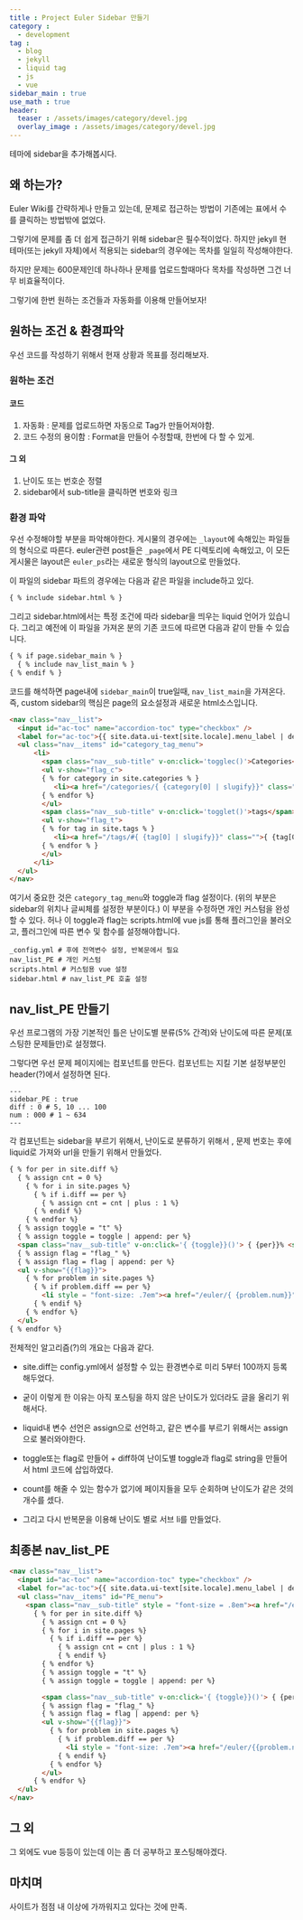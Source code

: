 ```yaml
---
title : Project Euler Sidebar 만들기
category :
  - development
tag :
  - blog
  - jekyll
  - liquid tag
  - js
  - vue
sidebar_main : true
use_math : true
header:
  teaser : /assets/images/category/devel.jpg
  overlay_image : /assets/images/category/devel.jpg
---
```

테마에 sidebar을 추가해봅시다.

## 왜 하는가?

Euler Wiki를 간략하게나 만들고 있는데,
문제로 접근하는 방법이 기존에는 표에서 수를 클릭하는 방법밖에 없었다.

그렇기에 문제를 좀 더 쉽게 접근하기 위해 sidebar은 필수적이었다.
하지만 jekyll 현 테마(또는 jekyll 자체)에서 적용되는 sidebar의 경우에는 목차를 일일히 작성해야한다.

하지만 문제는 600문제인데 하나하나 문제를 업로드할때마다 목차를 작성하면 그건 너무 비효율적이다.

그렇기에 한번 원하는 조건들과 자동화를 이용해 만들어보자!

## 원하는 조건 & 환경파악

우선 코드를 작성하기 위해서 현재 상황과 목표를 정리해보자.

### 원하는 조건

#### 코드
1. 자동화 : 문제를 업로드하면 자동으로 Tag가 만들어져야함.
2. 코드 수정의 용이함 : Format을 만들어 수정할때, 한번에 다 할 수 있게.

#### 그 외
1. 난이도 또는 번호순 정렬
2. sidebar에서 sub-title을 클릭하면 번호와 링크

### 환경 파악

우선 수정해야할 부분을 파악해야한다.
게시물의 경우에는 `_layout`에 속해있는 파일들의 형식으로 따른다.
euler관련 post들은 `_page`에서 PE 디렉토리에 속해있고,
이 모든 게시물은 layout은 `euler_ps`라는 새로운 형식의 layout으로 만들었다.

이 파일의 sidebar 파트의 경우에는 다음과 같은 파일을 include하고 있다.
```html
{ % include sidebar.html % }
```

그리고 sidebar.html에서는 특정 조건에 따라 sidebar을 띄우는 liquid 언어가 있습니다.
그리고 예전에 이 파일을 가져온 분의 기존 코드에 따르면 다음과 같이 만들 수 있습니다.

```html
{ % if page.sidebar_main % }
  { % include nav_list_main % }
{ % endif % }
```

코드를 해석하면 page내에 `sidebar_main`이 true일때, `nav_list_main`을 가져온다.
즉, custom sidebar의 핵심은 page의 요소설정과 새로운 html소스입니다.

``` html
<nav class="nav__list">
  <input id="ac-toc" name="accordion-toc" type="checkbox" />
  <label for="ac-toc">{{ site.data.ui-text[site.locale].menu_label | default: "Toggle Menu" }}</label>
  <ul class="nav__items" id="category_tag_menu">
      <li>
        <span class="nav__sub-title" v-on:click='togglec()'>Categories</span>
        <ul v-show="flag_c">
        { % for category in site.categories % }
           <li><a href="/categories/{ {category[0] | slugify}}" class="">{ {category[0] | capitalize}} ({ {category[1].size}})</a></li>
        { % endfor %}
        </ul>
        <span class="nav__sub-title" v-on:click='togglet()'>tags</span>
        <ul v-show="flag_t">
        { % for tag in site.tags % }
           <li><a href="/tags/#{ {tag[0] | slugify}}" class="">{ {tag[0] | capitalize }} ({ {tag[1].size}})</a></li>
        { % endfor % }
        </ul>
      </li>
  </ul>
</nav>
```

여기서 중요한 것은 `category_tag_menu`와 toggle과 flag 설정이다. (위의 부분은 sidebar의 위치나 글씨체를 설정한 부분이다.) 이 부분을 수정하면 개인 커스텀을 완성할 수 있다.
허나 이 toggle과 flag는 scripts.html에 vue js를 통해 플러그인을 불러오고, 플러그인에 따른 변수 및 함수를 설정해야합니다.

```
_config.yml # 후에 전역변수 설정, 반복문에서 필요
nav_list_PE # 개인 커스텀
scripts.html # 커스텀용 vue 설정
sidebar.html # nav_list_PE 호출 설정
```

## nav_list_PE 만들기

우선 프로그램의 가장 기본적인 틀은 난이도별 분류(5% 간격)와 난이도에 따른 문제(포스팅한 문제들만)로 설정했다.

그렇다면 우선 문제 페이지에는 컴포넌트를 만든다. 컴포넌트는 지킬 기본 설정부분인  header(?)에서 설정하면 된다.

```
---
sidebar_PE : true
diff : 0 # 5, 10 ... 100
num : 000 # 1 ~ 634
---
```

각 컴포넌트는 sidebar을 부르기 위해서, 난이도로 분류하기 위해서 , 문제 번호는 후에 liquid로 가져와 url을 만들기 위해서 만들었다.

```html
{ % for per in site.diff %}
  { % assign cnt = 0 %}
    { % for i in site.pages %}
      { % if i.diff == per %}
        { % assign cnt = cnt | plus : 1 %}
      { % endif %}
    { % endfor %}
  { % assign toggle = "t" %}
  { % assign toggle = toggle | append: per %}
  <span class="nav__sub-title" v-on:click='{ {toggle}}()'> { {per}}% <span style = "font-size:.6em">Difficulty ({ {cnt}}) </span></span>
  { % assign flag = "flag_" %}
  { % assign flag = flag | append: per %}
  <ul v-show="{{flag}}">
    { % for problem in site.pages %}
      { % if problem.diff == per %}
        <li style = "font-size: .7em"><a href="/euler/{ {problem.num}}" class="">{ {problem.title}}</a></li>
      { % endif %}
    { % endfor %}
  </ul>
{ % endfor %}
```

전체적인 알고리즘(?)의 개요는 다음과 같다.

- site.diff는 config.yml에서 설정할 수 있는 환경변수로 미리 5부터 100까지 등록해두었다.

- 굳이 이렇게 한 이유는 아직 포스팅을 하지 않은 난이도가 있더라도 글을 올리기 위해서다.

- liquid내 변수 선언은 assign으로 선언하고, 같은 변수를 부르기 위해서는 assign으로 불러와야한다.

- toggle또는 flag로 만들어 + diff하여 난이도별 toggle과 flag로 string을 만들어서 html 코드에 삽입하였다.

- count를 해줄 수 있는 함수가 없기에 페이지들을 모두 순회하며 난이도가 같은 것의 개수를 셌다.

- 그리고 다시 반복문을 이용해 난이도 별로 서브 li를 만들었다.

## 최종본 nav_list_PE

``` html
<nav class="nav__list">
  <input id="ac-toc" name="accordion-toc" type="checkbox" />
  <label for="ac-toc">{{ site.data.ui-text[site.locale].menu_label | default: "Toggle Menu" }}</label>
  <ul class="nav__items" id="PE_menu">
    <span class="nav__sub-title" style = "font-size = .8em"><a href="/euler/" class="">Back to Check Table</a></span>
      { % for per in site.diff %}
        { % assign cnt = 0 %}
        { % for i in site.pages %}
          { % if i.diff == per %}
            { % assign cnt = cnt | plus : 1 %}
            { % endif %}
        { % endfor %}
        { % assign toggle = "t" %}
        { % assign toggle = toggle | append: per %}

        <span class="nav__sub-title" v-on:click='{ {toggle}}()'> { {per}}% <span style = "font-size:.6em">Difficulty ({ {cnt}}) </span></span>
        { % assign flag = "flag_" %}
        { % assign flag = flag | append: per %}
        <ul v-show="{{flag}}">
          { % for problem in site.pages %}
            { % if problem.diff == per %}
              <li style = "font-size: .7em"><a href="/euler/{{problem.num}}" class="">{ {problem.title}}</a></li>
            { % endif %}
          { % endfor %}
        </ul>
      { % endfor %}
  </ul>
</nav>
```

## 그 외

그 외에도 vue 등등이 있는데 이는 좀 더 공부하고 포스팅해야겠다.

## 마치며

사이트가 점점 내 이상에 가까워지고 있다는 것에 만족.
